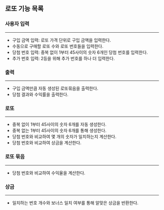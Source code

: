 ## 로또 기능 목록 

### 사용자 입력

---

* 구입 금액 입력: 로또 가격 단위로 구입 금액을 입력한다.
* 수동으로 구매할 로또 수와 로또 번호들을 입력한다.
* 당첨 번호 입력: 중복 없이 1부터 45사이의 숫자 6개인 당첨 번호를 입력한다.
* 추가 번호 입력: 2등을 위해 추가 번호를 하나 더 입력한다.


### 출력

---

* 구입 금액만큼 자동 생성된 로또묶음을 출력한다.
* 당첨 결과와 수익률을 출력한다.


### 로또

---

* 중복 없이 1부터 45사이의 숫자 6개를 자동 생성한다.
* 중복 없는 1부터 45사이의 숫자 6개를 통해 생성한다.
* 당첨 번호와 비교하여 몇 개의 숫자가 일치하는지 계산한다.
* 당첨 번호와 비교하여 상금을 계산한다.

### 로또 묶음

---

* 당첨 번호와 비교하여 수익율을 계산한다.

### 상금

---

* 일치하는 번호 개수와 보너스 일치 여부를 통해 알맞은 상금을 반환한다.

